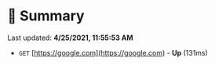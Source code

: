 # 📖 Summary
Last updated: **4/25/2021, 11:55:53 AM**

- `GET` [https://google.com](https://google.com) - **Up** (131ms)
